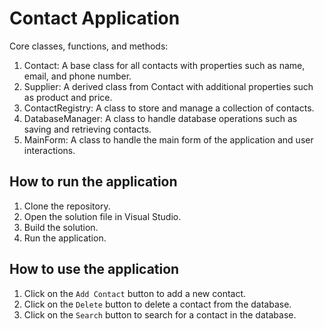 # Contact Application

Core classes, functions, and methods:
1. Contact: A base class for all contacts with properties such as name, email, and phone number.
2. Supplier: A derived class from Contact with additional properties such as product and price.
3. ContactRegistry: A class to store and manage a collection of contacts.
4. DatabaseManager: A class to handle database operations such as saving and retrieving contacts.
5. MainForm: A class to handle the main form of the application and user interactions.

## How to run the application

1. Clone the repository.
2. Open the solution file in Visual Studio.
3. Build the solution.
4. Run the application.

## How to use the application

1. Click on the `Add Contact` button to add a new contact.
2. Click on the `Delete` button to delete a contact from the database.
3. Click on the `Search` button to search for a contact in the database.
